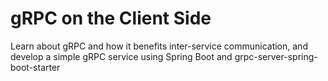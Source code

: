 # gRPC on the Client Side
Learn about gRPC and how it benefits inter-service communication, and develop a simple gRPC service using Spring Boot and grpc-server-spring-boot-starter
